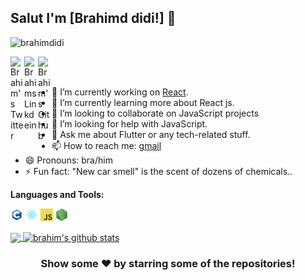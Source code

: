 ## Salut I'm [Brahimd didi!] 👋

<p align="left"> <img src="https://komarev.com/ghpvc/?username=brahimdidi&label=Views&color=blue&style=plastic" alt="brahimdidi" /> </p>

<a href="https://gmail.com/brahimgb1team@gmail.com">
  <img align="left" alt="Brahim's Twitter" width="22px" src="https://cdn.jsdelivr.net/npm/simple-icons@v3/icons/twitter.svg" />
</a>
<a href="https://linkedin.com/in/imthepk">
  <img align="left" alt="Brahims Linkdein" width="22px" src="https://cdn.jsdelivr.net/npm/simple-icons@v3/icons/linkedin.svg" />
</a>
<a href="https://github.com/brahimdidi">
  <img align="left" alt="Brahim's Github" width="22px" src="https://cdn.jsdelivr.net/npm/simple-icons@v3/icons/github.svg" />
</a>


<br/>
<br/>


- 🔭 I’m currently working on [React](https://reactt/).
- 🌱 I’m currently learning more about React js.
- 👯 I’m looking to collaborate on JavaScript projects
- 🤔 I’m looking for help with JavaScript.
- 💬 Ask me about Flutter or any tech-related stuff.
- 📫 How to reach me: [gmail](https://gmail.com/brahimgb1team@gmail.com) 
- 😄 Pronouns: bra/him
- ⚡ Fun fact: "New car smell" is the scent of dozens of chemicals..


**Languages and Tools:**  

<code><img height="20" src="https://raw.githubusercontent.com/github/explore/80688e429a7d4ef2fca1e82350fe8e3517d3494d/topics/c/c.png"></code>
<code><img height="20" src="https://raw.githubusercontent.com/github/explore/80688e429a7d4ef2fca1e82350fe8e3517d3494d/topics/react/react.png"></code>
<code><img height="20" src="https://raw.githubusercontent.com/github/explore/80688e429a7d4ef2fca1e82350fe8e3517d3494d/topics/javascript/javascript.png"></code>
<code><img height="20" src="https://raw.githubusercontent.com/github/explore/80688e429a7d4ef2fca1e82350fe8e3517d3494d/topics/nodejs/nodejs.png"></code>    

<a href="https://github.com/brahimdidi">
  <img align="center" src="https://github-readme-stats.vercel.app/api/top-langs/?username=brahimdidi&theme=light&hide_langs_below=1" />
</a>
<a href="https://github.com/brahimdidi">
 <img align="center" src="https://github-readme-stats.vercel.app/api?username=brahimdidi&show_icons=true&theme=light&line_height=27" alt="brahim's github stats"/>
</a>


<div align="center">

### Show some ❤️ by starring some of the repositories!

</div>

